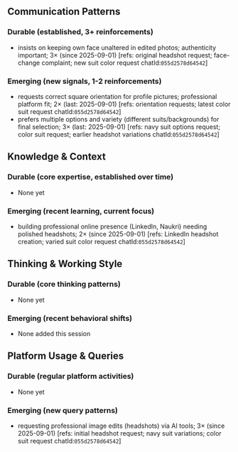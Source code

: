 ## Communication Patterns
### Durable (established, 3+ reinforcements)
- insists on keeping own face unaltered in edited photos; authenticity important; 3× (since 2025-09-01) [refs: original headshot request; face-change complaint; new suit color request chatId:`055d2578d64542`]

### Emerging (new signals, 1-2 reinforcements)
- requests correct square orientation for profile pictures; professional platform fit; 2× (last: 2025-09-01) [refs: orientation requests; latest color suit request chatId:`055d2578d64542`]
- prefers multiple options and variety (different suits/backgrounds) for final selection; 3× (last: 2025-09-01) [refs: navy suit options request; color suit request; earlier headshot variations chatId:`055d2578d64542`]

## Knowledge & Context
### Durable (core expertise, established over time)
- None yet

### Emerging (recent learning, current focus)
- building professional online presence (LinkedIn, Naukri) needing polished headshots; 2× (since 2025-09-01) [refs: LinkedIn headshot creation; varied suit color request chatId:`055d2578d64542`]

## Thinking & Working Style
### Durable (core thinking patterns)
- None yet

### Emerging (recent behavioral shifts)
- None added this session

## Platform Usage & Queries
### Durable (regular platform activities)
- None yet

### Emerging (new query patterns)
- requesting professional image edits (headshots) via AI tools; 3× (since 2025-09-01) [refs: initial headshot request; navy suit variations; color suit request chatId:`055d2578d64542`]